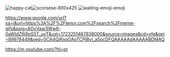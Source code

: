 ![happy-cat](https://github.com/user-attachments/assets/7bddd2a8-5cd6-4083-a1aa-26831b49658f)![scorsese-800x425](https://github.com/user-attachments/assets/6788d9e0-ebc7-44bd-b94b-269c18b3e217)
![waiting-emoji-emoji](https://github.com/user-attachments/assets/3cc46586-f721-4357-b6ca-78c2964491a5)

https://www.google.com/url?sa=i&url=https%3A%2F%2Ftenor.com%2Fsearch%2Fmeme-gifs&psig=AOvVaw3Ww6-0aWIdZ6j8pS5T_uvT&ust=1723251467838000&source=images&cd=vfe&opi=89978449&ved=0CA4QjRxqGAoTCPjBvI_a5ocDFQAAAAAdAAAAABDMAQ

https://m.youtube.com/?hl=pt
